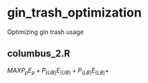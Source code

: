 # gin_trash_optimization
Optimizing gin trash usage

## columbus_2.R 

$`MAX P_p E_p + P_(UB) E_(UB) + P_(LB) E_(LB) + `$

